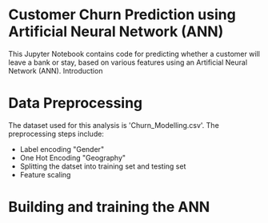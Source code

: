 # Customer Churn Prediction using Artificial Neural Network (ANN)

This Jupyter Notebook contains code for predicting whether a customer will leave a bank or stay, based on various features using an Artificial Neural Network (ANN).
Introduction


# Data Preprocessing

The dataset used for this analysis is 'Churn_Modelling.csv'. The preprocessing steps include:
- Label encoding "Gender"
- One Hot Encoding "Geography"
- Splitting the datset into training set and testing set
- Feature scaling

# Building and training the ANN
